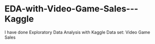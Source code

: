 # EDA-with-Video-Game-Sales---Kaggle
I have done Exploratory Data Analysis with Kaggle Data set: Video Game Sales

